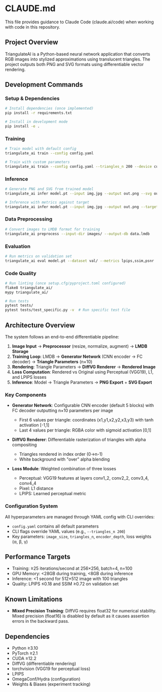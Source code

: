 # CLAUDE.md

This file provides guidance to Claude Code (claude.ai/code) when working with code in this repository.

## Project Overview

TriangulateAI is a Python-based neural network application that converts RGB images into stylized approximations using translucent triangles. The project outputs both PNG and SVG formats using differentiable vector rendering.

## Development Commands

### Setup & Dependencies
```bash
# Install dependencies (once implemented)
pip install -r requirements.txt

# Install in development mode
pip install -e .
```

### Training
```bash
# Train model with default config
triangulate_ai train --config config.yaml

# Train with custom parameters
triangulate_ai train --config config.yaml --triangles_n 200 --device cuda:0
```

### Inference
```bash
# Generate PNG and SVG from trained model
triangulate_ai infer model.pt --input img.jpg --output out.png --svg out.svg

# Inference with metrics against target
triangulate_ai infer model.pt --input img.jpg --output out.png --target original.jpg
```

### Data Preprocessing
```bash
# Convert images to LMDB format for training
triangulate_ai preprocess --input-dir images/ --output-db data.lmdb
```

### Evaluation
```bash
# Run metrics on validation set
triangulate_ai eval model.pt --dataset val/ --metrics lpips,ssim,psnr
```

### Code Quality
```bash
# Run linting (once setup.cfg/pyproject.toml configured)
flake8 triangulate_ai/
mypy triangulate_ai/

# Run tests
pytest tests/
pytest tests/test_specific.py -v  # Run specific test file
```

## Architecture Overview

The system follows an end-to-end differentiable pipeline:

1. **Image Input** → **Preprocessor** (resize, normalize, augment) → **LMDB Storage**
2. **Training Loop**: LMDB → **Generator Network** (CNN encoder → FC decoder) → **Triangle Parameters** (n×10)
3. **Rendering**: Triangle Parameters → **DiffVG Renderer** → **Rendered Image**
4. **Loss Computation**: Rendered vs Original using Perceptual (VGG19), L1, and LPIPS losses
5. **Inference**: Model → Triangle Parameters → **PNG Export** + **SVG Export**

### Key Components

- **Generator Network**: Configurable CNN encoder (default 5 blocks) with FC decoder outputting n×10 parameters per image
  - First 6 values per triangle: coordinates (x1,y1,x2,y2,x3,y3) with tanh activation [-1,1]
  - Last 4 values per triangle: RGBA color with sigmoid activation [0,1]

- **DiffVG Renderer**: Differentiable rasterization of triangles with alpha compositing
  - Triangles rendered in index order (0→n-1)
  - White background with "over" alpha blending

- **Loss Module**: Weighted combination of three losses
  - Perceptual: VGG19 features at layers conv1_2, conv2_2, conv3_4, conv4_4
  - Pixel: L1 distance
  - LPIPS: Learned perceptual metric

### Configuration System

All hyperparameters are managed through YAML config with CLI overrides:
- `config.yaml` contains all default parameters
- CLI flags override YAML values (e.g., `--triangles_n 200`)
- Key parameters: `image_size`, `triangles_n`, `encoder_depth`, loss weights (α, β, γ)

## Performance Targets

- Training: ≥25 iterations/second at 256×256, batch=4, n=100
- GPU Memory: <28GB during training, <8GB during inference
- Inference: <1 second for 512×512 image with 100 triangles
- Quality: LPIPS ≤0.18 and SSIM ≥0.72 on validation set

## Known Limitations

- **Mixed Precision Training**: DiffVG requires float32 for numerical stability. Mixed precision (float16) is disabled by default as it causes assertion errors in the backward pass.

## Dependencies

- Python ≥3.10
- PyTorch ≥2.1
- CUDA ≥12.2
- DiffVG (differentiable rendering)
- torchvision (VGG19 for perceptual loss)
- LPIPS
- OmegaConf/Hydra (configuration)
- Weights & Biases (experiment tracking)